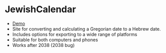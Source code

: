 # JewishCalendar

* [Demo](https://yehudae.net/JewishCalendar/)
* Site for converting and calculating a Gregorian date to a Hebrew date.
* Includes options for exporting to a wide range of platforms
* Suitable for both computers and phones
* Works after 2038 (2038 bug)